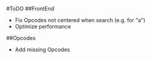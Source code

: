 #ToDO
##FrontEnd
- Fix Opcodes not centered when search (e.g. for "a")
- Optimize performance

##Opcodes
- Add missing Opcodes